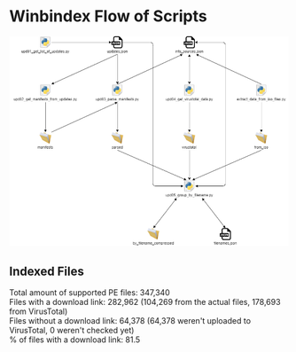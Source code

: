 # Winbindex Flow of Scripts

![winbindex-scripts-flow.png](winbindex-scripts-flow.png)

## Indexed Files

<!--FileStats-->
Total amount of supported PE files: 347,340  
Files with a download link: 282,962 (104,269 from the actual files, 178,693 from VirusTotal)  
Files without a download link: 64,378 (64,378 weren't uploaded to VirusTotal, 0 weren't checked yet)  
% of files with a download link: 81.5  
<!--/FileStats-->
